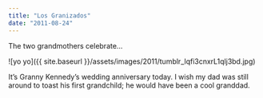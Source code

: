 ```yaml
---
title: "Los Granizados"
date: "2011-08-24"
---
```


The two grandmothers celebrate…

![yo yo]({{ site.baseurl }}/assets/images/2011/tumblr_lqfi3cnxrL1qlj3bd.jpg)

It’s Granny Kennedy’s wedding anniversary today. I wish my dad was still around to toast his first grandchild; he would have been a cool granddad.
